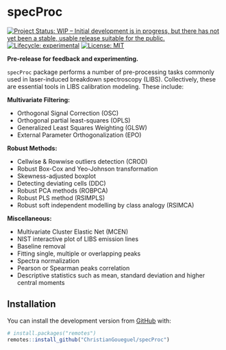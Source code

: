 
<!-- README.md is generated from README.Rmd. Please edit that file -->

# specProc

<!-- badges: start -->

[![Project Status: WIP – Initial development is in progress, but there
has not yet been a stable, usable release suitable for the
public.](https://www.repostatus.org/badges/latest/wip.svg)](https://www.repostatus.org/#wip)
[![Lifecycle:
experimental](https://img.shields.io/badge/lifecycle-experimental-orange.svg)](https://lifecycle.r-lib.org/articles/stages.html#experimental)
[![License:
MIT](https://img.shields.io/badge/License-MIT-blue.svg)](https://opensource.org/licenses/MIT)

<!-- badges: end -->

**Pre-release for feedback and experimenting.**

`specProc` package performs a number of pre-processing tasks commonly
used in laser-induced breakdown spectroscopy (LIBS). Collectively, these
are essential tools in LIBS calibration modeling. These include:

**Multivariate Filtering:**

-   Orthogonal Signal Correction (OSC)
-   Orthogonal partial least-squares (OPLS)
-   Generalized Least Squares Weighting (GLSW)
-   External Parameter Orthogonalization (EPO)

**Robust Methods:**

-   Cellwise & Rowwise outliers detection (CROD)
-   Robust Box-Cox and Yeo-Johnson transformation
-   Skewness-adjusted boxplot
-   Detecting deviating cells (DDC)
-   Robust PCA methods (ROBPCA)
-   Robust PLS method (RSIMPLS)
-   Robust soft independent modelling by class analogy (RSIMCA)

**Miscellaneous:**

-   Multivariate Cluster Elastic Net (MCEN)
-   NIST interactive plot of LIBS emission lines
-   Baseline removal
-   Fitting single, multiple or overlapping peaks
-   Spectra normalization
-   Pearson or Spearman peaks correlation
-   Descriptive statistics such as mean, standard deviation and higher
    central moments

## Installation

You can install the development version from
[GitHub](https://github.com/) with:

``` r
# install.packages("remotes")
remotes::install_github("ChristianGoueguel/specProc")
```
